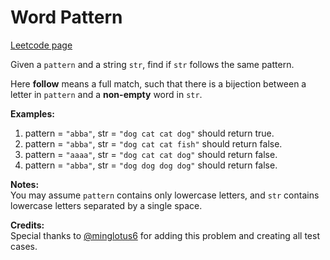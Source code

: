 # Word Pattern
[Leetcode page](https://leetcode.com/problems/word-pattern/description)

Given a `pattern` and a string `str`, find if `str` follows the same pattern.

Here **follow** means a full match, such that there is a bijection between a
letter in `pattern` and a **non-empty** word in `str`.

**Examples:**  

  1. pattern = `"abba"`, str = `"dog cat cat dog"` should return true.
  2. pattern = `"abba"`, str = `"dog cat cat fish"` should return false.
  3. pattern = `"aaaa"`, str = `"dog cat cat dog"` should return false.
  4. pattern = `"abba"`, str = `"dog dog dog dog"` should return false.

**Notes:**  
You may assume `pattern` contains only lowercase letters, and `str` contains
lowercase letters separated by a single space.

**Credits:**  
Special thanks to [@minglotus6](https://leetcode.com/discuss/user/minglotus6)
for adding this problem and creating all test cases.

